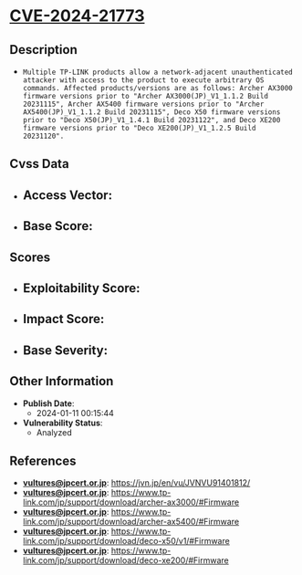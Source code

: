 
# [CVE-2024-21773](https://cve.mitre.org/cgi-bin/cvename.cgi?name=CVE-2024-21773)

## Description

- `Multiple TP-LINK products allow a network-adjacent unauthenticated attacker with access to the product to execute arbitrary OS commands. Affected products/versions are as follows: Archer AX3000 firmware versions prior to "Archer AX3000(JP)_V1_1.1.2 Build 20231115", Archer AX5400 firmware versions prior to "Archer AX5400(JP)_V1_1.1.2 Build 20231115", Deco X50 firmware versions prior to "Deco X50(JP)_V1_1.4.1 Build 20231122", and Deco XE200 firmware versions prior to "Deco XE200(JP)_V1_1.2.5 Build 20231120".`

## Cvss Data

- **Access Vector**:
  - 
- **Base Score**:
  - 

## Scores

- **Exploitability Score**:
  - 
- **Impact Score**:
  - 
- **Base Severity**:
  - 

## Other Information

- **Publish Date**:
  - 2024-01-11 00:15:44
- **Vulnerability Status**:
  - Analyzed

## References

- **vultures@jpcert.or.jp**: https://jvn.jp/en/vu/JVNVU91401812/
- **vultures@jpcert.or.jp**: https://www.tp-link.com/jp/support/download/archer-ax3000/#Firmware
- **vultures@jpcert.or.jp**: https://www.tp-link.com/jp/support/download/archer-ax5400/#Firmware
- **vultures@jpcert.or.jp**: https://www.tp-link.com/jp/support/download/deco-x50/v1/#Firmware
- **vultures@jpcert.or.jp**: https://www.tp-link.com/jp/support/download/deco-xe200/#Firmware
